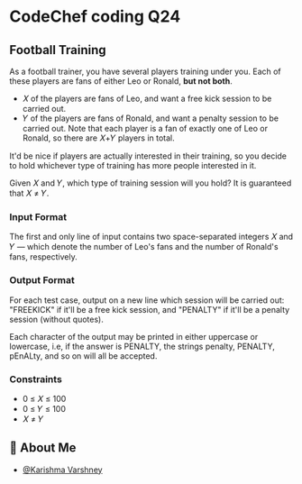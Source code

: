 # CodeChef coding Q24

## Football Training
As a football trainer, you have several players training under you. Each of these players are fans of either Leo or Ronald, **but not both**.

- 𝑋 of the players are fans of Leo, and want a free kick session to be carried out.
- 𝑌 of the players are fans of Ronald, and want a penalty session to be carried out.
Note that each player is a fan of exactly one of Leo or Ronald, so there are 𝑋+𝑌 players in total.

It'd be nice if players are actually interested in their training, so you decide to hold whichever type of training has more people interested in it.

Given 
𝑋 and 
𝑌, which type of training session will you hold?
It is guaranteed that 
𝑋
≠
𝑌.

### Input Format
The first and only line of input contains two space-separated integers 
𝑋 and 
𝑌 — which denote the number of Leo's fans and the number of Ronald's fans, respectively.

### Output Format
For each test case, output on a new line which session will be carried out: "FREEKICK" if it'll be a free kick session, and "PENALTY" if it'll be a penalty session (without quotes).

Each character of the output may be printed in either uppercase or lowercase, i.e, if the answer is PENALTY, the strings penalty, PENALTY, pEnALty, and so on will all be accepted.

### Constraints
- 0 ≤ 𝑋 ≤ 100 
- 0 ≤ 𝑌 ≤ 100
- 𝑋 ≠ 𝑌

## 🚀 About Me

- [@Karishma Varshney](https://github.com/Karishma-Varshney)
